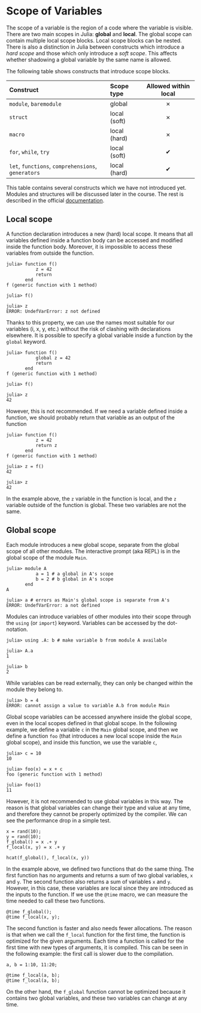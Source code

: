 
# Scope of Variables

The scope of a variable is the region of a code where the variable is visible. There are two main scopes in Julia: **global** and **local**. The global scope can contain multiple local scope blocks. Local scope blocks can be nested. There is also a distinction in Julia between constructs which introduce a *hard scope* and those which only introduce a *soft scope*. This affects whether shadowing a global variable by the same name is allowed.

The following table shows constructs that introduce scope blocks.

| Construct                                          | Scope type   | Allowed within local|
| :--                                                | :--          | :-:                 |
| `module`, `baremodule`                             | global       | ✗                   |
| `struct`                                           | local (soft) | ✗                   |
| `macro`                                            | local (hard) | ✗                   |
| `for`, `while`, `try`                              | local (soft) | ✔                   |
| `let`, `functions`, `comprehensions`, `generators` | local (hard) | ✔                   |

This table contains several constructs which we have not introduced yet. Modules and structures will be discussed later in the course. The rest is described in the official [documentation](https://docs.julialang.org/).

## Local scope

A function declaration introduces a new (hard) local scope. It means that all variables defined inside a function body can be accessed and modified inside the function body. Moreover, it is impossible to access these variables from outside the function.

```jldoctest local
julia> function f()
           z = 42
           return
       end
f (generic function with 1 method)

julia> f()

julia> z
ERROR: UndefVarError: z not defined
```

Thanks to this property, we can use the names most suitable for our variables (i, x, y, etc.) without the risk of clashing with declarations elsewhere. It is possible to specify a global variable inside a function by the `global` keyword.

```jldoctest
julia> function f()
           global z = 42
           return
       end
f (generic function with 1 method)

julia> f()

julia> z
42
```

However, this is not recommended.  If we need a variable defined inside a function, we should probably return that variable as an output of the function

```jldoctest
julia> function f()
           z = 42
           return z
       end
f (generic function with 1 method)

julia> z = f()
42

julia> z
42
```

In the example above, the `z` variable in the function is local, and the `z` variable outside of the function is global. These two variables are not the same.

## Global scope

Each module introduces a new global scope, separate from the global scope of all other modules. The interactive prompt (aka REPL) is in the global scope of the module `Main`.

```jldoctest global
julia> module A
           a = 1 # a global in A's scope
           b = 2 # b global in A's scope
       end
A

julia> a # errors as Main's global scope is separate from A's
ERROR: UndefVarError: a not defined
```

Modules can introduce variables of other modules into their scope through the `using` (or `import`)  keyword. Variables can be accessed by the dot-notation.

```jldoctest global
julia> using .A: b # make variable b from module A available

julia> A.a
1

julia> b
2
```

While variables can be read externally, they can only be changed within the module they belong to.

```jldoctest global
julia> b = 4
ERROR: cannot assign a value to variable A.b from module Main
```

Global scope variables can be accessed anywhere inside the global scope, even in the local scopes defined in that global scope. In the following example, we define a variable `c` in the `Main` global scope, and then we define a function `foo` (that introduces a new local scope inside the `Main` global scope), and inside this function, we use the variable `c`,

```jldoctest
julia> c = 10
10

julia> foo(x) = x + c
foo (generic function with 1 method)

julia> foo(1)
11
```

However, it is not recommended to use global variables in this way. The reason is that global variables can change their type and value at any time, and therefore they cannot be properly optimized by the compiler. We can see the performance drop in a simple test.

```@repl global_test
x = rand(10);
y = rand(10);
f_global() = x .+ y
f_local(x, y) = x .+ y

hcat(f_global(), f_local(x, y))
```

In the example above, we defined two functions that do the same thing. The first function has no arguments and returns a sum of two global variables, `x` and `y`. The second function also returns a sum of variables `x` and `y`. However, in this case, these variables are local since they are introduced as the inputs to the function. If we use the `@time` macro, we can measure the time needed to call these two functions.

```@repl global_test
@time f_global();
@time f_local(x, y);
```

The second function is faster and also needs fewer allocations. The reason is that when we call the `f_local` function for the first time, the function is optimized for the given arguments. Each time a function is called for the first time with new types of arguments, it is compiled. This can be seen in the following example: the first call is slower due to the compilation.

```@repl global_test
a, b = 1:10, 11:20;

@time f_local(a, b);
@time f_local(a, b);
```

On the other hand, the `f_global` function cannot be optimized because it contains two global variables, and these two variables can change at any time.
